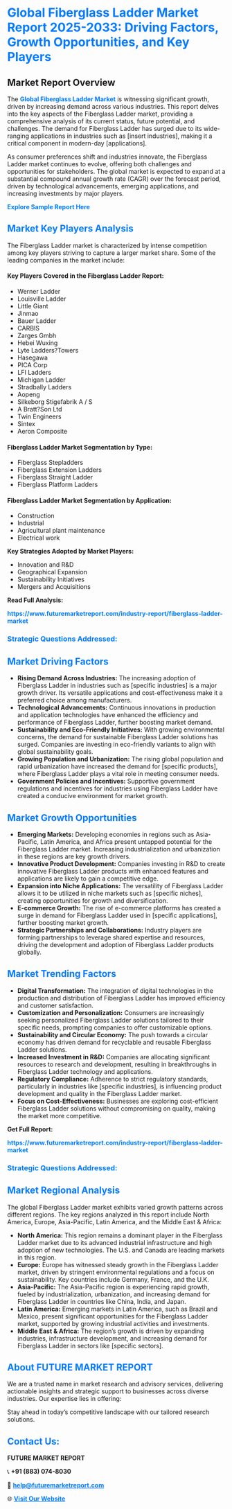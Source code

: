 <h1 style="color: #007BFF;">Global Fiberglass Ladder Market Report 2025-2033: Driving Factors, Growth Opportunities, and Key Players</h1>

<section id="overview">
<h2>Market Report Overview</h2>
<p>The <a href="https://www.futuremarketreport.com/industry-report/fiberglass-ladder-market" style="color: #007BFF; text-decoration: none;"><strong>Global Fiberglass Ladder Market</strong></a> is witnessing significant growth, driven by increasing demand across various industries. This report delves into the key aspects of the Fiberglass Ladder market, providing a comprehensive analysis of its current status, future potential, and challenges. The demand for Fiberglass Ladder has surged due to its wide-ranging applications in industries such as [insert industries], making it a critical component in modern-day [applications].</p>
<p>As consumer preferences shift and industries innovate, the Fiberglass Ladder market continues to evolve, offering both challenges and opportunities for stakeholders. The global market is expected to expand at a substantial compound annual growth rate (CAGR) over the forecast period, driven by technological advancements, emerging applications, and increasing investments by major players.</p>
</section>

<section id="overview">
<p><a href="https://www.futuremarketreport.com/request-sample/reportId=26731" style="color: #007BFF; text-decoration: none;"><strong>Explore Sample Report Here</strong></a></p>
</section>

<section id="key-players">
<h2 style="color: #007BFF;">Market Key Players Analysis</h2>
<p>The Fiberglass Ladder market is characterized by intense competition among key players striving to capture a larger market share. Some of the leading companies in the market include:</p>
<h4>Key Players Covered in the Fiberglass Ladder Report:</h4>
<ul><li>Werner Ladder</li><li>Louisville Ladder</li><li>Little Giant</li><li>Jinmao</li><li>Bauer Ladder</li><li>CARBIS</li><li>Zarges Gmbh</li><li>Hebei Wuxing</li><li>Lyte Ladders?Towers</li><li>Hasegawa</li><li>PICA Corp</li><li>LFI Ladders</li><li>Michigan Ladder</li><li>Stradbally Ladders</li><li>Aopeng</li><li>Silkeborg Stigefabrik A / S</li><li>A Bratt?Son Ltd</li><li>Twin Engineers</li><li>Sintex</li><li>Aeron Composite</li></ul>
<h4>Fiberglass Ladder Market Segmentation by Type:</h4>
<ul><li>Fiberglass Stepladders</li><li>Fiberglass Extension Ladders</li><li>Fiberglass Straight Ladder</li><li>Fiberglass Platform Ladders</li></ul>

<h4>Fiberglass Ladder Market Segmentation by Application:</h4>
<ul><li>Construction</li><li>Industrial</li><li>Agricultural plant maintenance</li><li>Electrical work</li></ul>
<p><strong>Key Strategies Adopted by Market Players:</strong></p>
<ul>
<li>Innovation and R&D</li>
<li>Geographical Expansion</li>
<li>Sustainability Initiatives</li>
<li>Mergers and Acquisitions</li>
</ul>
</section>

<section>
<p><strong>Read Full Analysis: </strong></p><a href="https://www.futuremarketreport.com/industry-report/fiberglass-ladder-market" style="color: #007BFF; text-decoration: none;"><strong>https://www.futuremarketreport.com/industry-report/fiberglass-ladder-market</strong></a>
<h3 style="color: #007BFF;">Strategic Questions Addressed:</h3>
</section>

<section id="driving-factors">
<h2 style="color: #007BFF;">Market Driving Factors</h2>
<ul>
<li><strong>Rising Demand Across Industries:</strong> The increasing adoption of Fiberglass Ladder in industries such as [specific industries] is a major growth driver. Its versatile applications and cost-effectiveness make it a preferred choice among manufacturers.</li>
<li><strong>Technological Advancements:</strong> Continuous innovations in production and application technologies have enhanced the efficiency and performance of Fiberglass Ladder, further boosting market demand.</li>
<li><strong>Sustainability and Eco-Friendly Initiatives:</strong> With growing environmental concerns, the demand for sustainable Fiberglass Ladder solutions has surged. Companies are investing in eco-friendly variants to align with global sustainability goals.</li>
<li><strong>Growing Population and Urbanization:</strong> The rising global population and rapid urbanization have increased the demand for [specific products], where Fiberglass Ladder plays a vital role in meeting consumer needs.</li>
<li><strong>Government Policies and Incentives:</strong> Supportive government regulations and incentives for industries using Fiberglass Ladder have created a conducive environment for market growth.</li>
</ul>
</section>

<section id="growth-opportunities">
<h2 style="color: #007BFF;">Market Growth Opportunities</h2>
<ul>
<li><strong>Emerging Markets:</strong> Developing economies in regions such as Asia-Pacific, Latin America, and Africa present untapped potential for the Fiberglass Ladder market. Increasing industrialization and urbanization in these regions are key growth drivers.</li>
<li><strong>Innovative Product Development:</strong> Companies investing in R&D to create innovative Fiberglass Ladder products with enhanced features and applications are likely to gain a competitive edge.</li>
<li><strong>Expansion into Niche Applications:</strong> The versatility of Fiberglass Ladder allows it to be utilized in niche markets such as [specific niches], creating opportunities for growth and diversification.</li>
<li><strong>E-commerce Growth:</strong> The rise of e-commerce platforms has created a surge in demand for Fiberglass Ladder used in [specific applications], further boosting market growth.</li>
<li><strong>Strategic Partnerships and Collaborations:</strong> Industry players are forming partnerships to leverage shared expertise and resources, driving the development and adoption of Fiberglass Ladder products globally.</li>
</ul>
</section>

<section id="trending-factors">
<h2 style="color: #007BFF;">Market Trending Factors</h2>
<ul>
<li><strong>Digital Transformation:</strong> The integration of digital technologies in the production and distribution of Fiberglass Ladder has improved efficiency and customer satisfaction.</li>
<li><strong>Customization and Personalization:</strong> Consumers are increasingly seeking personalized Fiberglass Ladder solutions tailored to their specific needs, prompting companies to offer customizable options.</li>
<li><strong>Sustainability and Circular Economy:</strong> The push towards a circular economy has driven demand for recyclable and reusable Fiberglass Ladder solutions.</li>
<li><strong>Increased Investment in R&D:</strong> Companies are allocating significant resources to research and development, resulting in breakthroughs in Fiberglass Ladder technology and applications.</li>
<li><strong>Regulatory Compliance:</strong> Adherence to strict regulatory standards, particularly in industries like [specific industries], is influencing product development and quality in the Fiberglass Ladder market.</li>
<li><strong>Focus on Cost-Effectiveness:</strong> Businesses are exploring cost-efficient Fiberglass Ladder solutions without compromising on quality, making the market more competitive.</li>
</ul>
</section>

<section>
<p><strong>Get Full Report: </strong></p><a href="https://www.futuremarketreport.com/industry-report/fiberglass-ladder-market" style="color: #007BFF; text-decoration: none;"><strong>https://www.futuremarketreport.com/industry-report/fiberglass-ladder-market</strong></a>
<h3 style="color: #007BFF;">Strategic Questions Addressed:</h3>
</section>


<section id="regional-analysis">
<h2 style="color: #007BFF;">Market Regional Analysis</h2>
<p>The global Fiberglass Ladder market exhibits varied growth patterns across different regions. The key regions analyzed in this report include North America, Europe, Asia-Pacific, Latin America, and the Middle East & Africa:</p>
<ul>
<li><strong>North America:</strong> This region remains a dominant player in the Fiberglass Ladder market due to its advanced industrial infrastructure and high adoption of new technologies. The U.S. and Canada are leading markets in this region.</li>
<li><strong>Europe:</strong> Europe has witnessed steady growth in the Fiberglass Ladder market, driven by stringent environmental regulations and a focus on sustainability. Key countries include Germany, France, and the U.K.</li>
<li><strong>Asia-Pacific:</strong> The Asia-Pacific region is experiencing rapid growth, fueled by industrialization, urbanization, and increasing demand for Fiberglass Ladder in countries like China, India, and Japan.</li>
<li><strong>Latin America:</strong> Emerging markets in Latin America, such as Brazil and Mexico, present significant opportunities for the Fiberglass Ladder market, supported by growing industrial activities and investments.</li>
<li><strong>Middle East & Africa:</strong> The region’s growth is driven by expanding industries, infrastructure development, and increasing demand for Fiberglass Ladder in sectors like [specific sectors].</li>
</ul>
</section>

<footer>
<h2 style="color: #007BFF;">About FUTURE MARKET REPORT</h2>
<p>We are a trusted name in market research and advisory services, delivering actionable insights and strategic support to businesses across diverse industries. Our expertise lies in offering:</p>

<p>Stay ahead in today’s competitive landscape with our tailored research solutions.</p>

<h2 style="color: #007BFF;">Contact Us:</h2>
<p><strong>FUTURE MARKET REPORT</strong></p>
<p>📞 <strong>+91 (883) 074-8030</strong></p>
<p>📧 <strong><a href="mailto:help@futuremarketreport.com" style="color: #007BFF;">help@futuremarketreport.com</a></strong></p>
<p>🌐 <strong><a href="https://www.futuremarketreport.com/" style="color: #007BFF;">Visit Our Website</a></strong></p>
</footer>